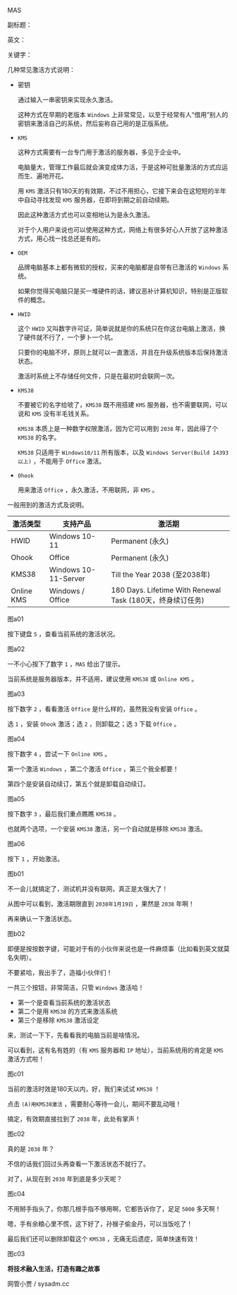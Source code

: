 MAS

副标题：

英文：

关键字：







几种常见激活方式说明：



* 密钥

  通过输入一串密钥来实现永久激活。

  这种方式在早期的老版本 `Windows` 上非常常见，以至于经常有人“借用”别人的密钥来激活自己的系统，然后妄称自己用的是正版系统。

  

* `KMS`

  这种方式需要有一台专门用于激活的服务器，多见于企业中。

  电脑量大，管理工作最后就会演变成体力活，于是这种可批量激活的方式应运而生、遍地开花。

  用 `KMS` 激活只有180天的有效期，不过不用担心，它接下来会在这短短的半年中自动寻找发现 `KMS` 服务器，在即将到期之前自动续期。

  因此这种激活方式也可以变相地认为是永久激活。

  对于个人用户来说也可以使用这种方式，网络上有很多好心人开放了这种激活方式，用心找一找总还是有的。

  

* `OEM`

  品牌电脑基本上都有微软的授权，买来的电脑都是自带有已激活的 `Windows` 系统。

  如果你觉得买电脑只是买一堆硬件的话，建议恶补计算机知识，特别是正版软件的概念。

  

* `HWID`

  这个 `HWID` 又叫数字许可证，简单说就是你的系统只在你这台电脑上激活，换了硬件就不行了，一个萝卜一个坑。

  只要你的电脑不坏，原则上就可以一直激活，并且在升级系统版本后保持激活状态。

  激活时系统上不存储任何文件，只是在最初时会联网一次。

  

* `KMS38`

  不要被它的名字给唬了，`KMS38` 既不用搭建 `KMS` 服务器，也不需要联网，可以说和 `KMS` 没有半毛钱关系。

  `KMS38` 本质上是一种数字权限激活，因为它可以用到 `2038` 年，因此得了个 `KMS38` 的名字。

  `KMS38` 只适用于 `Windows10/11` 所有版本，以及 `Windows Server(Build 14393以上)` ，不能用于 `Office` 激活。

  

* `Ohook`

  用来激活 `Office` ，永久激活，不用联网，非 `KMS` 。







一般用到的激活方式及说明。

| 激活类型   | 支持产品             | 激活期                                                     |
| ---------- | -------------------- | ---------------------------------------------------------- |
| HWID       | Windows 10-11        | Permanent (永久)                                           |
| Ohook      | Office               | Permanent (永久)                                           |
| KMS38      | Windows 10-11-Server | Till the Year 2038 (至2038年)                              |
| Online KMS | Windows / Office     | 180 Days. Lifetime With Renewal Task (180天，终身续订任务) |

图a01





按下键盘 `5` ，查看当前系统的激活状况。

图a02



一不小心按下了数字 `1` ，`MAS` 给出了提示。

当前系统是服务器版本，并不适用，建议使用 `KMS38` 或 `Online KMS` 。

图a03



按下数字 `2` ，看看激活 `Office` 是什么样的，虽然我没有安装 `Office` 。

选 `1` ，安装 `Ohook` 激活；选 `2` ，则卸载之；选 `3` 下载 `Office` 。

图a04







按下数字 `4` ，尝试一下 `Online KMS` 。

第一个激活 `Windows` ，第二个激活 `Office` ，第三个我全都要！

第四个是安装自动续订，第五个就是卸载自动续订。

图a05





按下数字 `3` ，最后我们重点瞧瞧 `KMS38` 。

也就两个选项，一个安装 `KMS38` 激活，另一个自动就是移除 `KMS38` 激活。

图a06



按下 `1` ，开始激活。

图b01





不一会儿就搞定了，测试机并没有联网，真正是太强大了！

从图中可以看到，激活期限直到 `2038年1月19日` ，果然是 `2038` 年啊！

再来确认一下激活状态。

图b02





即便是按按数字键，可能对于有的小伙伴来说也是一件麻烦事（比如看到英文就莫名失明）。

不要紧哈，我出手了，造福小伙伴们！

一共三个按钮，非常简洁，只管 `Windows` 激活哈！

* 第一个是查看当前系统的激活状态
* 第二个是用 `KMS38` 的方式来激活系统
* 第三个是移除 `KMS38` 激活设定



来，测试一下下，先看看我的电脑当前是啥情况。

可以看到，这有名有姓的（有 `KMS` 服务器和 `IP` 地址），当前系统用的肯定是 `KMS` 激活方式啦！

图c01



当前的激活时效是180天以内，好，我们来试试 `KMS38` ！

点击 `(A)用KMS38激活` ，需要耐心等待一会儿，期间不要乱动哦！

搞定，有效期直接拉到了 `2038` 年，此处有掌声！

图c02



真的是 `2038` 年？

不信的话我们回过头再查看一下激活状态不就行了。

对了，从现在到 `2038` 年到底是多少天呢？

图c04



不用掰手指头了，你那几根手指不够用啊，它都告诉你了，足足 `5000` 多天啊！

嗯，手有余粮心里不慌，这下好了，孙猴子偷金丹，可以当饭吃了！



最后我们还可以删除卸载这个 `KMS38` ，无痛无后遗症，简单快速有效！

图c03







**将技术融入生活，打造有趣之故事**

网管小贾 / sysadm.cc